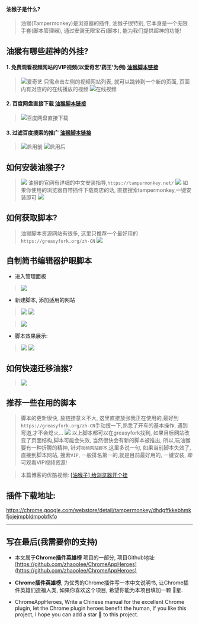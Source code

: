 #### 油猴子是什么?
> 油猴(Tampermonkey)是浏览器的插件, 油猴子很特别, 它本身是一个无限手套(脚本管理器), 通过安装无限宝石(脚本), 能为我们提供超神的功能!

## 油猴有哪些超神的外挂?
#### 1. 免费观看视频网站的VIP视频(以爱奇艺'药王'为例) [油猴脚本链接](https://greasyfork.org/zh-CN/scripts/27530-%E7%A0%B4%E8%A7%A3vip%E4%BC%9A%E5%91%98%E8%A7%86%E9%A2%91%E9%9B%86%E5%90%88)
> ![爱奇艺](https://upload-images.jianshu.io/upload_images/3203841-0fdd441690ee4627.png?imageMogr2/auto-orient/strip%7CimageView2/2/w/1240)
> 只需点击左侧的视频网站列表, 就可以跳转到一个新的页面, 页面内有对应的的在线播放的视频
 > ![在线视频](https://upload-images.jianshu.io/upload_images/3203841-7712d6a61f3807e7.png?imageMogr2/auto-orient/strip%7CimageView2/2/w/1240)

#### 2. 百度网盘直接下载 [油猴脚本链接](https://greasyfork.org/zh-CN/scripts/39504-%E7%99%BE%E5%BA%A6%E7%BD%91%E7%9B%98%E7%9B%B4%E6%8E%A5%E4%B8%8B%E8%BD%BD%E5%8A%A9%E6%89%8B-%E7%9B%B4%E9%93%BE%E5%8A%A0%E9%80%9F%E7%89%88)
> ![百度网盘直接下载](https://upload-images.jianshu.io/upload_images/3203841-26a0ddfbcd1dcf04.png?imageMogr2/auto-orient/strip%7CimageView2/2/w/1240)

#### 3. 过滤百度搜索的推广 [油猴脚本链接](https://greasyfork.org/zh-CN/scripts/14178-ac-baidu-%E4%BC%98%E5%8C%96%E7%99%BE%E5%BA%A6-%E6%90%9C%E7%8B%97-%E8%B0%B7%E6%AD%8C%E6%90%9C%E7%B4%A2%E7%BB%93%E6%9E%9C%E4%B9%8B%E9%87%8D%E5%AE%9A%E5%90%91%E5%8E%BB%E9%99%A4-%E5%8E%BB%E5%B9%BF%E5%91%8A-favicon)
> ![启用前](https://upload-images.jianshu.io/upload_images/3203841-531bb6eb4634aa39.png?imageMogr2/auto-orient/strip%7CimageView2/2/w/1240)
> ![启用后](https://upload-images.jianshu.io/upload_images/3203841-6ef26aa1bdbce937.png?imageMogr2/auto-orient/strip%7CimageView2/2/w/1240)
## 如何安装油猴子?
> ![](https://upload-images.jianshu.io/upload_images/3203841-548836fae9215261.png?imageMogr2/auto-orient/strip%7CimageView2/2/w/1240)
> 油猴的官网有详细的中文安装指导,`https://tampermonkey.net/`
> ![](https://upload-images.jianshu.io/upload_images/3203841-4299a6e72f7de604.png?imageMogr2/auto-orient/strip%7CimageView2/2/w/1240)
如果你使用的浏览器自带插件下载商店的话, 直接搜索tampermonkey,一键安装即可
![](https://upload-images.jianshu.io/upload_images/3203841-d39fb0f4f7cd7c43.png?imageMogr2/auto-orient/strip%7CimageView2/2/w/1240)

## 如何获取脚本?
> 油猴脚本资源网站有很多, 这里只推荐一个最好用的 `https://greasyfork.org/zh-CN`
>  ![](https://upload-images.jianshu.io/upload_images/3203841-a97f321eddee7429.png?imageMogr2/auto-orient/strip%7CimageView2/2/w/1240)
## 自制简书编辑器护眼脚本
- 进入管理面板
> ![](https://upload-images.jianshu.io/upload_images/3203841-47858adc3f5ff448.png?imageMogr2/auto-orient/strip%7CimageView2/2/w/1240)

- 新建脚本, 添加适用的网站
> ![](https://upload-images.jianshu.io/upload_images/3203841-1c8f8869b83ec579.png?imageMogr2/auto-orient/strip%7CimageView2/2/w/1240)
> ![](https://upload-images.jianshu.io/upload_images/3203841-dd8577c345b5e137.png?imageMogr2/auto-orient/strip%7CimageView2/2/w/1240)

> ![](https://upload-images.jianshu.io/upload_images/3203841-1645be648b7b5791.png?imageMogr2/auto-orient/strip%7CimageView2/2/w/1240)
- 脚本效果展示:
> ![](https://upload-images.jianshu.io/upload_images/3203841-124b2db14bf61941.png?imageMogr2/auto-orient/strip%7CimageView2/2/w/1240)
> ![](https://upload-images.jianshu.io/upload_images/3203841-85beb9d9494adb09.png?imageMogr2/auto-orient/strip%7CimageView2/2/w/1240)

## 如何快速迁移油猴?
> ![](https://upload-images.jianshu.io/upload_images/3203841-1e129ba3c065ec17.png?imageMogr2/auto-orient/strip%7CimageView2/2/w/1240)

## 推荐一些在用的脚本
> 脚本的更新很快, 放链接意义不大, 这里直接放张我正在使用的,最好到`https://greasyfork.org/zh-CN`手动搜一下,熟悉了开车的基本操作, 遇到弯道,才不会熄火...
> ![](https://upload-images.jianshu.io/upload_images/3203841-b61c1798f6315645.png?imageMogr2/auto-orient/strip%7CimageView2/2/w/1240)
> 以上脚本都可以在greasyfork找到, 如果目标网站改变了页面结构,脚本可能会失效, 当然很快会有新的脚本被推出, 所以,玩油猴要有一种折腾的精神, 针对`视频网站脚本`,这里多说一句, 如果当前脚本失效了, 直接到脚本网站, 搜索`VIP`, 一般排名第一的,就是目前最好用的, 一键安装, 即可观看VIP视频资源!

> 本篇博客的优酷视频: [[油猴子] 给浏览器开个挂](http://v.youku.com/v_show/id_XMzYzNjU4MTk2NA==.html?spm=a2hzp.8244740.0.0)



## 插件下载地址:
https://chrome.google.com/webstore/detail/tampermonkey/dhdgffkkebhmkfjojejmpbldmpobfkfo

---

## 写在最后(我需要你的支持)
- 本文属于**Chrome插件英雄榜** 项目的一部分, 项目Github地址: [https://github.com/zhaoolee/ChromeAppHeroes](https://github.com/zhaoolee/ChromeAppHeroes)

- **Chrome插件英雄榜**, 为优秀的Chrome插件写一本中文说明书, 让Chrome插件英雄们造福人类, 如果你喜欢这个项目, 希望你能为本项目填加一颗 🌟星.

- ChromeAppHeroes, Write a Chinese manual for the excellent Chrome plugin, let the Chrome plugin heroes benefit the human, If you like this project, I hope you can add a star 🌟 to this project.


